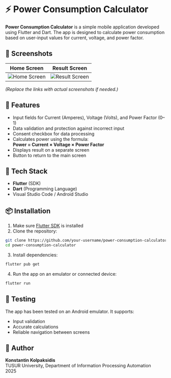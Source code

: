 # ⚡ Power Consumption Calculator

**Power Consumption Calculator** is a simple mobile application developed using Flutter and Dart. The app is designed to calculate power consumption based on user-input values for current, voltage, and power factor.

## 📱 Screenshots

| Home Screen | Result Screen |
|-------------|----------------|
| ![Home Screen](https://via.placeholder.com/200x400.png?text=Home+Screen) | ![Result Screen](https://via.placeholder.com/200x400.png?text=Result+Screen) |

*(Replace the links with actual screenshots if needed.)*

## 🚀 Features

- Input fields for Current (Amperes), Voltage (Volts), and Power Factor (0–1)
- Data validation and protection against incorrect input
- Consent checkbox for data processing
- Calculates power using the formula:  
  **Power = Current × Voltage × Power Factor**
- Displays result on a separate screen
- Button to return to the main screen

## 🧩 Tech Stack

- **Flutter** (SDK)
- **Dart** (Programming Language)
- Visual Studio Code / Android Studio

## 📦 Installation

1. Make sure [Flutter SDK](https://flutter.dev/docs/get-started/install) is installed
2. Clone the repository:

```bash
git clone https://github.com/your-username/power-consumption-calculator.git
cd power-consumption-calculator
```

3. Install dependencies:

```bash
flutter pub get
```

4. Run the app on an emulator or connected device:

```bash
flutter run
```

## 🧪 Testing

The app has been tested on an Android emulator. It supports:

- Input validation
- Accurate calculations
- Reliable navigation between screens

## 📝 Author

**Konstantin Kolpaksidis**  
TUSUR University, Department of Information Processing Automation  
2025
